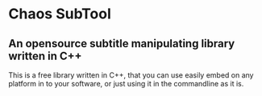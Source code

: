 # Chaos SubTool
## An opensource subtitle manipulating library written in C++

This is a free library written in C++, that you can use easily embed on any platform in to your software, or just using it in the commandline as it is. 
